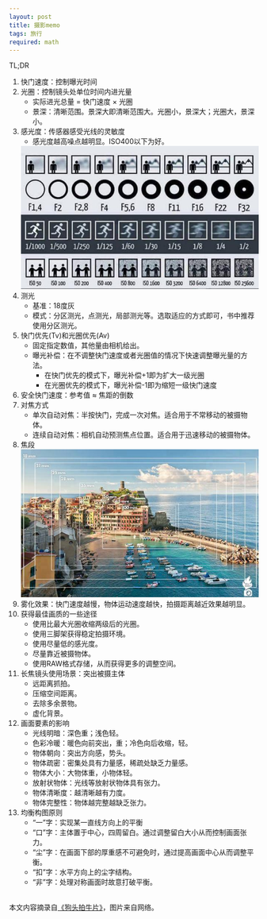 ```yaml
---
layout: post
title: 摄影memo
tags: 旅行
required: math
---
```


TL;DR

1. 快门速度：控制曝光时间
2. 光圈：控制镜头处单位时间内进光量
    - 实际进光总量 = 快门速度 $\times$ 光圈
    - 景深：清晰范围。景深大即清晰范围大。光圈小，景深大；光圈大，景深小。
3. 感光度：传感器感受光线的灵敏度
    - 感光度越高噪点越明显。ISO400以下为好。
    <div class="img-frame"><img src="/assets/src/photo-memo/光圈-快门速度-感光度.jpeg"></div>
4. 测光
    - 基准：18度灰
    - 模式：分区测光，点测光，局部测光等。选取适应的方式即可，书中推荐使用分区测光。
5. 快门优先(Tv)和光圈优先(Av)
    - 固定指定数值，其他量由相机给出。
    - 曝光补偿：在不调整快门速度或者光圈值的情况下快速调整曝光量的方法。
        - 在快门优先的模式下，曝光补偿+1即为扩大一级光圈
        - 在光圈优先的模式下，曝光补偿-1即为缩短一级快门速度
6. 安全快门速度：参考值 $\approx$ 焦距的倒数
7. 对焦方式
    - 单次自动对焦：半按快门，完成一次对焦。适合用于不常移动的被摄物体。
    - 连续自动对焦：相机自动预测焦点位置。适合用于迅速移动的被摄物体。
8. 焦段
    <div class="img-frame"><img src="/assets/src/photo-memo/焦段.jpeg"></div>
9. 雾化效果：快门速度越慢，物体运动速度越快，拍摄距离越近效果越明显。
10. 获得最佳画质的一些途径
    - 使用比最大光圈收缩两级后的光圈。
    - 使用三脚架获得稳定拍摄环境。
    - 使用尽量低的感光度。
    - 尽量靠近被摄物体。
    - 使用RAW格式存储，从而获得更多的调整空间。
11. 长焦镜头使用场景：突出被摄主体
    - 远距离抓拍。
    - 压缩空间距离。
    - 去除多余景物。
    - 虚化背景。
12. 画面要素的影响
    - 光线明暗：深色重；浅色轻。
    - 色彩冷暖：暖色向前突出，重；冷色向后收缩，轻。
    - 物体朝向：突出方向感，势头。
    - 物体疏密：密集处具有力量感，稀疏处缺乏力量感。
    - 物体大小：大物体重，小物体轻。
    - 放射状物体：光线等放射状物体具有张力。
    - 物体清晰度：越清晰越有力度。
    - 物体完整性：物体越完整越缺乏张力。
13. 均衡构图原则
    - “一”字：实现某一直线方向上的平衡
    - “口”字：主体置于中心，四周留白。通过调整留白大小从而控制画面张力。
    - “尘”字：在画面下部的厚重感不可避免时，通过提高画面中心从而调整平衡。
    - “扣”字：水平方向上的尘字结构。
    - “非”字：处理对称画面时故意打破平衡。

<br>本文内容摘录自[《狗头拍牛片》](https://book.douban.com/subject/7564239/)，图片来自网络。
